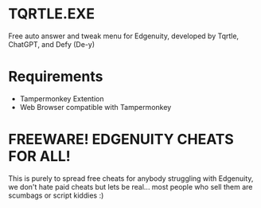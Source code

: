 # TQRTLE.EXE
Free auto answer and tweak menu for Edgenuity, developed by Tqrtle, ChatGPT, and Defy (De-y)

# Requirements
- Tampermonkey Extention
- Web Browser compatible with Tampermonkey

# FREEWARE! EDGENUITY CHEATS FOR ALL!
This is purely to spread free cheats for anybody struggling with Edgenuity, we don't hate paid cheats but lets be real... most people who sell them are scumbags or script kiddies :)
